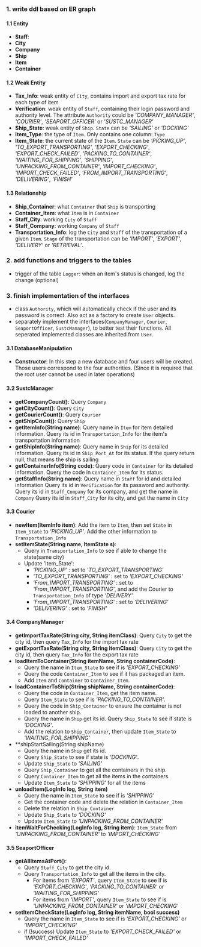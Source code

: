 ### 1. write ddl based on ER graph

#### 1.1 Entity
* **Staff**: 
* **City**
* **Company**
* **Ship**
* **Item**
* **Container**

#### 1.2 Weak Entity
* **Tax_Info**: weak entity of `City`, contains import and export tax rate for each type of item
* **Verification**: weak entity of `Staff`, containing their login password and authority level.
The attribute `Authority` could be _'COMPANY_MANAGER'_, _'COURIER'_, _'SEAPORT_OFFICER'_ or _'SUSTC_MANAGER'_
* **Ship_State**: weak entity of `Ship`. `State` can be _'SAILING'_ or _'DOCKING'_
* **Item_Type**: the type of `Item`. Only contains one column: `Type`
* **Item_State**: the current state of the `Item`. `State` can be 
_'PICKING_UP'_, _'TO_EXPORT_TRANSPORTING'_, _'EXPORT_CHECKING'_, _'EXPORT_CHECK_FAILED'_,
_'PACKING_TO_CONTAINER'_, _'WAITING_FOR_SHIPPING'_, _'SHIPPING'_, _'UNPACKING_FROM_CONTAINER'_, 
_'IMPORT_CHECKING'_, _'IMPORT_CHECK_FAILED'_, _'FROM_IMPORT_TRANSPORTING'_, _'DELIVERING'_, _'FINISH'_

#### 1.3 Relationship
* **Ship_Container**: what `Container` that `Ship` is transporting
* **Container_Item**: what `Item` is in `Container`
* **Staff_City**: working `City` of `Staff`
* **Staff_Company**: working `Company` of `Staff`
* **Transportation_Info**: log the `City` and `Staff` of the transportation of a given `Item`.
`Stage` of the transportation can be _'IMPORT'_, _'EXPORT'_, _'DELIVERY'_ or _'RETRIEVAL'_.


### 2. add functions and triggers to the tables
* trigger of the table `Logger`: when an item's status is changed, log the change (optional)


### 3. finish implementation of the interfaces
* class `Authority`, which will automatically check if the user and its password is correct.
Also act as a factory to create `User` objects.
* separately implement the interfaces(`CompanyManager`, `Courier`, `SeaportOfficer`, `SustcManager`), 
to better test their functions. All seperated implemented classes are inherited from `User`. 

#### 3.1 DatabaseManipulation
* **Constructor**: In this step a new database and four users will be created.
Those users correspond to the four authorities. 
(Since it is required that the root user cannot be used in later operations)

#### 3.2 SustcManager
* **getCompanyCount()**: Query `Company`
* **getCityCount()**: Query `City`
* **getCourierCount()**: Query `Courier`
* **getShipCount()**: Query `Ship`
* **getItemInfo(String name)**: Query name in `Item` for item detailed information. 
Query its id in `Transportation_Info` for the item's transportation information
* **getShipInfo(String name)**: Query name in `Ship` for its detailed information. 
Query its id in `Ship_Port_At` for its status.
If the query return null, that means the ship is sailing
* **getContainerInfo(String code)**: Query code in `Container` for its detailed information. 
Query the code in `Container_Item` for its status.
* **getStaffInfo(String name)**: Query name in `Staff` for id and detailed information
Query its id in `Verification` for its password and authority.
Query its id in `Staff_Company` for its company, and get the name in `Company`
Query its id in `Staff_City` for its city, and get the name in `City`

#### 3.3 Courier
* **newItem(ItemInfo item)**: Add the item to `Item`, 
then set `State` in `Item_State` to _'PICKING_UP'_.
Add the other information to `Transportation_Info`
* **setItemState(String name, ItemState s)**: 
  * Query in `Transportation_Info` to see if able to change the state(same city)
  * Update 'Item_State':
    * _'PICKING_UP'_ : set to _'TO_EXPORT_TRANSPORTING'_
    * _'TO_EXPORT_TRANSPORTING'_ : set to _'EXPORT_CHECKING'_
    * _'From_IMPORT_TRANSPORTING'_ : set to _'From_IMPORT_TRANSPORTING'_, 
    and add the Courier to `Transportation_Info` of type _'DELIVERY'_
    * _'From_IMPORT_TRANSPORTING'_ : set to _'DELIVERING'_
    * _'DELIVERING'_ : set to _'FINISH'_

#### 3.4 CompanyManager
* **getImportTaxRate(String city, String itemClass)**: 
Query `City` to get the city id, then query `Tax_Info` for the import tax rate
* **getExportTaxRate(String city, String itemClass)**:
Query `City` to get the city id, then query `Tax_Info` for the export tax rate
* **loadItemToContainer(String itemName, String containerCode)**:
  * Query the name in `Item_State` to see if is _'EXPORT_CHECKING'_
  * Query the code `Container_Item` to see if it has packaged an item.
  * Add `Item` and `Container` to `Container_Item`.
* **loadContainerToShip(String shipName, String containerCode)**:
  * Query the code in `Container_Item`, get the item name.
  * Query `Item_State` to see if is _'PACKING_TO_CONTAINER'_.
  * Query the code in `Ship_Container` to ensure the container is not loaded to another ship.
  * Query the name in `Ship` get its id. Query `Ship_State` to see if state is _'DOCKING'_.
  * Add the relation to `Ship_Container`, then update `Item_State` to _'WAITING_FOR_SHIPPING'_
* **shipStartSailing(String shipName)
  * Query the name in `Ship` get its id. 
  * Query `Ship_State` to see if state is _'DOCKING'_.
  * Update `Ship_State` to _'SAILING'_
  * Query `Ship_Container` to get all the containers in the ship.
  * Query `Container_Item` to get all the items in the containers.
  * Update `Item_State` to _'SHIPPING'_ for all the items
* **unloadItem(LogInfo log, String item)**
  * Query the name in `Item_State` to see if is _'SHIPPING'_
  * Get the container code and delete the relation in `Container_Item`
  * Delete the relation in `Ship_Container`
  * Update `Ship_State` to _'DOCKING'_
  * Update `Item_State` to _'UNPACKING_FROM_CONTAINER'_
* **itemWaitForChecking(LogInfo log, String item)**:
`Item_State` from _'UNPACKING_FROM_CONTAINER'_ to _'IMPORT_CHECKING'_

#### 3.5 SeaportOfficer
* **getAllItemsAtPort()**:
  * Query `Staff_City` to get the city id.
  * Query `Transportation_Info` to get all the items in the city.
    * For items from _'EXPORT'_, query `Item_State` to see if is 
    _'EXPORT_CHECKING'_, _'PACKING_TO_CONTAINER'_ or _'WAITING_FOR_SHIPPING'_
    * For items from _'IMPORT'_, query `Item_State` to see if is 
    _'UNPACKING_FROM_CONTAINER'_ or _'IMPORT_CHECKING'_
* **setItemCheckState(LogInfo log, String itemName, bool success)**
  * Query the name in `Item_State` to see if is _'EXPORT_CHECKING'_ or _'IMPORT_CHECKING'_
  * if (!success) Update `Item_State` to _'EXPORT_CHECK_FAILED'_ or _'IMPORT_CHECK_FAILED'_